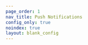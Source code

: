 ```yaml
---
page_order: 1
nav_title: Push Notifications
config_only: true
noindex: true
layout: blank_config
---
```


